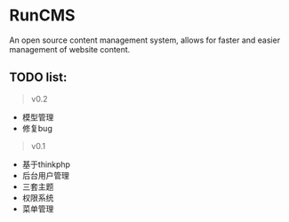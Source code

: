 # RunCMS

An open source content management system, allows for faster and easier management of website content.

TODO list:
---

> v0.2

* 模型管理
* 修复bug

> v0.1

* 基于thinkphp
* 后台用户管理
* 三套主题
* 权限系统
* 菜单管理
